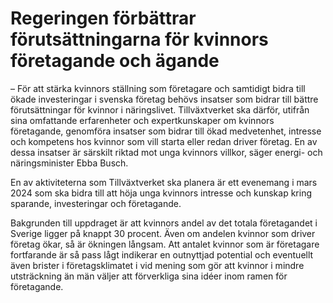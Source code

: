 # Regeringen förbättrar förutsättningarna för kvinnors företagande och ägande

– För att stärka kvinnors ställning som företagare och samtidigt bidra till ökade investeringar i svenska företag behövs insatser som bidrar till bättre förutsättningar för kvinnor i näringslivet. Tillväxtverket ska därför, utifrån sina omfattande erfarenheter och expertkunskaper om kvinnors företagande, genomföra insatser som bidrar till ökad medvetenhet, intresse och kompetens hos kvinnor som vill starta eller redan driver företag. En av dessa insatser är särskilt riktad mot unga kvinnors villkor, säger energi\- och näringsminister Ebba Busch.

En av aktiviteterna som Tillväxtverket ska planera är ett evenemang i mars 2024 som ska bidra till att höja unga kvinnors intresse och kunskap kring sparande, investeringar och företagande.

Bakgrunden till uppdraget är att kvinnors andel av det totala företagandet i Sverige ligger på knappt 30 procent. Även om andelen kvinnor som driver företag ökar, så är ökningen långsam. Att antalet kvinnor som är företagare fortfarande är så pass lågt indikerar en outnyttjad potential och eventuellt även brister i företagsklimatet i vid mening som gör att kvinnor i mindre utsträckning än män väljer att förverkliga sina idéer inom ramen för företagande.
